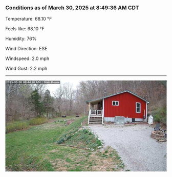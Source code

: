 ### Conditions as of March 30, 2025 at 8:49:36 AM CDT 

Temperature: 68.10 &deg;F

Feels like: 68.10 &deg;F

Humidity: 76%

Wind Direction: ESE

Windspeed: 2.0 mph

Wind Gust: 2.2 mph

---

<img src="./images/latest.jpeg"/>

